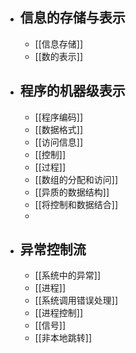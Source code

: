 - ## 信息的存储与表示
	- [[信息存储]]
	- [[数的表示]]
- ## 程序的机器级表示
	- [[程序编码]]
	- [[数据格式]]
	- [[访问信息]]
	- [[控制]]
	- [[过程]]
	- [[数组的分配和访问]]
	- [[异质的数据结构]]
	- [[将控制和数据结合]]
	-
- ## 异常控制流
	- [[系统中的异常]]
	- [[进程]]
	- [[系统调用错误处理]]
	- [[进程控制]]
	- [[信号]]
	- [[非本地跳转]]